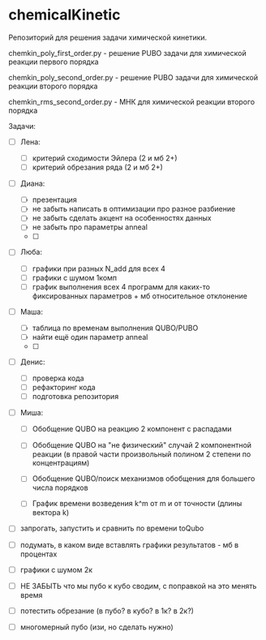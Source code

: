 # chemicalKinetic
Репозиторий для решения задачи химической кинетики.

chemkin_poly_first_order.py - решение PUBO задачи для химической реакции первого порядка

chemkin_poly_second_order.py - решение PUBO задачи для химической реакции второго порядка

chemkin_rms_second_order.py - МНК для химической реакции второго порядка

Задачи:

- [ ] Лена:
  - [ ] критерий сходимости Эйлера (2 и мб 2+)
  - [ ] критерий обрезания ряда (2 и мб 2+)
- [ ] Диана:
  - [ ] презентация
  - [ ] не забыть написать в оптимизации про разное разбиение
  - [ ] не забыть сделать акцент на особенностях данных
  - [ ] не забыть про параметры anneal
  - [ ] 
- [ ] Люба:
  - [ ] графики при разных N_add для всех 4
  - [ ] графики с шумом 1комп
  - [ ] график выполнения всех 4 программ для каких-то фиксированных параметров + мб относительное отклонение
- [ ] Маша:
  - [ ] таблица по временам выполнения QUBO/PUBO
  - [ ] найти ещё один параметр anneal
  - [ ]
- [ ] Денис:
  - [ ] проверка кода
  - [ ] рефакторинг кода
  - [ ] подготовка репозитория
- [ ] Миша:
  - [ ] Обобщение QUBO на реакцию 2 компонент с распадами
  - [ ] Обобщение QUBO на "не физический" случай 2 компонентной реакции (в правой части произвольный полином 2 степени по концентрациям)
  - [ ] Обобщение QUBO/поиск механизмов обобщения для большего числа порядков
  - [ ] График времени возведения k^m от m и от точности (длины вектора k)
  
  

- [ ] запрогать, запустить и сравнить по времени toQubo
- [ ] подумать, в каком виде вставлять графики результатов - мб в процентах
- [ ] графики с шумом 2к

- [ ] НЕ ЗАБЫТЬ что мы пубо к кубо сводим, с поправкой на это менять время
- [ ] потестить обрезание (в пубо? в кубо? в 1к? в 2к?)

- [ ] многомерный пубо (изи, но сделать нужно)

